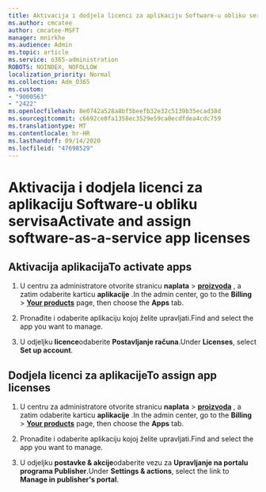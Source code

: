 ```yaml
---
title: Aktivacija i dodjela licenci za aplikaciju Software-u obliku servisa
ms.author: cmcatee
author: cmcatee-MSFT
manager: mnirkhe
ms.audience: Admin
ms.topic: article
ms.service: o365-administration
ROBOTS: NOINDEX, NOFOLLOW
localization_priority: Normal
ms.collection: Adm_O365
ms.custom:
- "9000563"
- "2422"
ms.openlocfilehash: 8e0742a528a8bf5beefb32e32c5139b35ecad38d
ms.sourcegitcommit: c6692ce0fa1358ec3529e59ca0ecdfdea4cdc759
ms.translationtype: MT
ms.contentlocale: hr-HR
ms.lasthandoff: 09/14/2020
ms.locfileid: "47698529"
---
```

# <a name="activate-and-assign-software-as-a-service-app-licenses"></a><span data-ttu-id="d2b9c-102">Aktivacija i dodjela licenci za aplikaciju Software-u obliku servisa</span><span class="sxs-lookup"><span data-stu-id="d2b9c-102">Activate and assign software-as-a-service app licenses</span></span> 

## <a name="to-activate-apps"></a><span data-ttu-id="d2b9c-103">Aktivacija aplikacija</span><span class="sxs-lookup"><span data-stu-id="d2b9c-103">To activate apps</span></span>

1. <span data-ttu-id="d2b9c-104">U centru za administratore otvorite stranicu **naplata**  >  **[proizvoda](https://go.microsoft.com/fwlink/p/?linkid=842054)** , a zatim odaberite karticu **aplikacije** .</span><span class="sxs-lookup"><span data-stu-id="d2b9c-104">In the admin center, go to the **Billing** > **[Your products](https://go.microsoft.com/fwlink/p/?linkid=842054)** page, then choose the **Apps** tab.</span></span>

2. <span data-ttu-id="d2b9c-105">Pronađite i odaberite aplikaciju kojoj želite upravljati.</span><span class="sxs-lookup"><span data-stu-id="d2b9c-105">Find and select the app you want to manage.</span></span>

3. <span data-ttu-id="d2b9c-106">U odjeljku **licence**odaberite **Postavljanje računa**.</span><span class="sxs-lookup"><span data-stu-id="d2b9c-106">Under **Licenses**, select **Set up account**.</span></span>  

## <a name="to-assign-app-licenses"></a><span data-ttu-id="d2b9c-107">Dodjela licenci za aplikacije</span><span class="sxs-lookup"><span data-stu-id="d2b9c-107">To assign app licenses</span></span>

1. <span data-ttu-id="d2b9c-108">U centru za administratore otvorite stranicu **naplata**  >  **[proizvoda](https://go.microsoft.com/fwlink/p/?linkid=842054)** , a zatim odaberite karticu **aplikacije** .</span><span class="sxs-lookup"><span data-stu-id="d2b9c-108">In the admin center, go to the **Billing** > **[Your products](https://go.microsoft.com/fwlink/p/?linkid=842054)** page, then choose the **Apps** tab.</span></span>

2. <span data-ttu-id="d2b9c-109">Pronađite i odaberite aplikaciju kojoj želite upravljati.</span><span class="sxs-lookup"><span data-stu-id="d2b9c-109">Find and select the app you want to manage.</span></span>  

3. <span data-ttu-id="d2b9c-110">U odjeljku **postavke & akcije**odaberite vezu za **Upravljanje na portalu programa Publisher**.</span><span class="sxs-lookup"><span data-stu-id="d2b9c-110">Under **Settings & actions**, select the link to **Manage in publisher's portal**.</span></span>